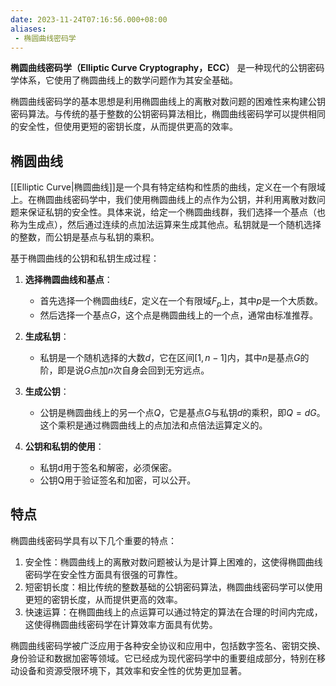 ```yaml
---
date: 2023-11-24T07:16:56.000+08:00
aliases:
 - 椭圆曲线密码学
---
```


**椭圆曲线密码学（Elliptic Curve Cryptography，ECC）** 是一种现代的公钥密码学体系，它使用了椭圆曲线上的数学问题作为其安全基础。

椭圆曲线密码学的基本思想是利用椭圆曲线上的离散对数问题的困难性来构建公钥密码算法。与传统的基于整数的公钥密码算法相比，椭圆曲线密码学可以提供相同的安全性，但使用更短的密钥长度，从而提供更高的效率。

## 椭圆曲线

[[Elliptic Curve|椭圆曲线]]是一个具有特定结构和性质的曲线，定义在一个有限域上。在椭圆曲线密码学中，我们使用椭圆曲线上的点作为公钥，并利用离散对数问题来保证私钥的安全性。具体来说，给定一个椭圆曲线群，我们选择一个基点（也称为生成点），然后通过连续的点加法运算来生成其他点。私钥就是一个随机选择的整数，而公钥是基点与私钥的乘积。

基于椭圆曲线的公钥和私钥生成过程：

1. **选择椭圆曲线和基点**：
   - 首先选择一个椭圆曲线$E$，定义在一个有限域$F_p$上，其中$p$是一个大质数。
   - 然后选择一个基点$G$，这个点是椭圆曲线上的一个点，通常由标准推荐。

2. **生成私钥**：
   - 私钥是一个随机选择的大数$d$，它在区间$[1, n-1]$内，其中$n$是基点$G$的阶，即是说$G$点加$n$次自身会回到无穷远点。

3. **生成公钥**：
   - 公钥是椭圆曲线上的另一个点$Q$，它是基点$G$与私钥$d$的乘积，即$Q = dG$。这个乘积是通过椭圆曲线上的点加法和点倍法运算定义的。

4. **公钥和私钥的使用**：
   - 私钥d用于签名和解密，必须保密。
   - 公钥Q用于验证签名和加密，可以公开。


## 特点


椭圆曲线密码学具有以下几个重要的特点：

1. 安全性：椭圆曲线上的离散对数问题被认为是计算上困难的，这使得椭圆曲线密码学在安全性方面具有很强的可靠性。
2. 短密钥长度：相比传统的整数基础的公钥密码算法，椭圆曲线密码学可以使用更短的密钥长度，从而提供更高的效率。
3. 快速运算：在椭圆曲线上的点运算可以通过特定的算法在合理的时间内完成，这使得椭圆曲线密码学在计算效率方面具有优势。

椭圆曲线密码学被广泛应用于各种安全协议和应用中，包括数字签名、密钥交换、身份验证和数据加密等领域。它已经成为现代密码学中的重要组成部分，特别在移动设备和资源受限环境下，其效率和安全性的优势更加显著。
